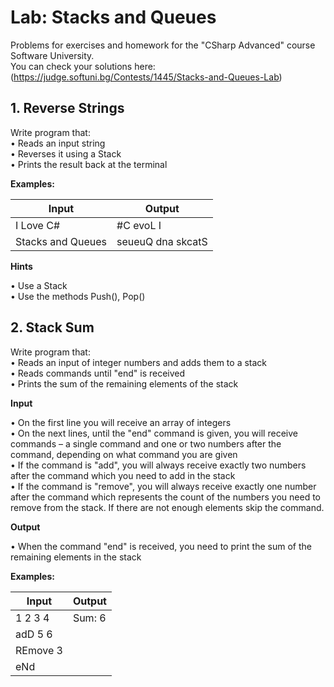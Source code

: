 # Lab: Stacks and Queues

Problems for exercises and homework for the "CSharp Advanced" course Software University. <br />
You can check your solutions here: (https://judge.softuni.bg/Contests/1445/Stacks-and-Queues-Lab)

## 1. Reverse Strings

Write program that: <br />
•	Reads an input string <br />
•	Reverses it using a Stack<T> <br />
•	Prints the result back at the terminal <br />

<p><b>Examples:</b></p>

| Input  | Output |
| ------------- | ------------- |
| I Love C#  | #C evoL I  |
| Stacks and Queues  | seueuQ dna skcatS  |

<p><b>Hints</b></p>

•	Use a Stack<string> <br />
•	Use the methods Push(), Pop() <br />

## 2. Stack Sum

Write program that: <br />
•	Reads an input of integer numbers and adds them to a stack <br />
•	Reads commands until "end" is received <br />
•	Prints the sum of the remaining elements of the stack <br />

<p><b>Input</p></b>
•	On the first line you will receive an array of integers <br />
•	On the next lines, until the "end" command is given, you will receive commands – a single command and one or two numbers after the command, depending on what command you are given <br />
•	If the command is "add", you will always receive exactly two numbers after the command which you need to add in the stack <br />
•	If the command is "remove", you will always receive exactly one number after the command which represents the count of the numbers you need to remove from the stack. If there are not enough elements skip the command. <br />

<p><b>Output</p></b>
•	When the command "end" is received, you need to print the sum of the remaining elements in the stack <br />

<p><b>Examples:</b></p>

| Input         | Output |
| ------------- | ------------- |
| 1 2 3 4       | Sum: 6        |
|adD 5 6        |               |
|REmove 3       |               |
|eNd            |               |